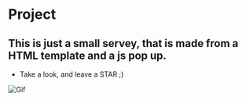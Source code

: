 # Project 
## This is just a small servey, that is made from a HTML template and a js pop up. 
* Take a look, and leave a STAR ;) 

![Gif](https://media.giphy.com/media/vrxxqQbyRxYi6scCjT/giphy.gif)
